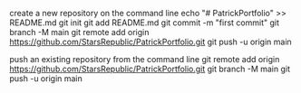 create a new repository on the command line
echo "# PatrickPortfolio" >> README.md
git init
git add README.md
git commit -m "first commit"
git branch -M main
git remote add origin https://github.com/StarsRepublic/PatrickPortfolio.git
git push -u origin main


push an existing repository from the command line
git remote add origin https://github.com/StarsRepublic/PatrickPortfolio.git
git branch -M main
git push -u origin main